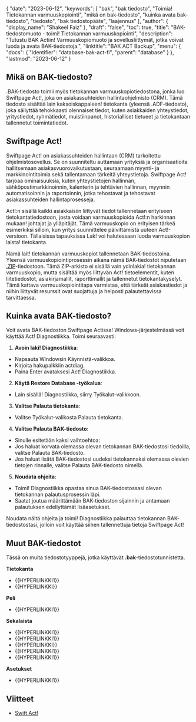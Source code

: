 {
  "date": "2023-06-12",
  "keywords": [
"bak",
"bak tiedosto",
"Toimia! Tietokannan varmuuskopiointi",
"mikä on bak-tiedosto",
"kuinka avata bak-tiedosto",
"tiedosto",
"bak tiedostopääte",
"laajennus"
],
  "author": {
    "display_name": "Shakeel Faiz"
},
  "draft": "false",
  "toc": true,
  "title": "BAK-tiedostomuoto - toimi! Tietokannan varmuuskopiointi",
  "description": "Tutustu BAK Actiin! Varmuuskopiomuoto ja sovellusliittymät, jotka voivat luoda ja avata BAK-tiedostoja.",
  "linktitle": "BAK ACT Backup",
  "menu": {
    "docs": {
      "identifier": "database-bak-act-fi",
      "parent": "database"
}
},
  "lastmod": "2023-06-12"
}

## Mikä on BAK-tiedosto?

.BAK-tiedosto toimii myös tietokannan varmuuskopiotiedostona, jonka luo Swiftpage Act!, joka on asiakassuhteiden hallintaohjelmisto (CRM). Tämä tiedosto sisältää lain kaksoiskappaleen! tietokanta (yleensä .ADF-tiedosto), joka säilyttää tehokkaasti olennaiset tiedot, kuten asiakkaiden yhteystiedot, yritystiedot, ryhmätiedot, muistiinpanot, historialliset tietueet ja tietokantaan tallennetut toimintatiedot.

## Swiftpage Act!

Swiftpage Act! on asiakassuhteiden hallintaan (CRM) tarkoitettu ohjelmistosovellus. Se on suunniteltu auttamaan yrityksiä ja organisaatioita hallitsemaan asiakasvuorovaikutustaan, seuraamaan myynti- ja markkinointitoimia sekä tallentamaan tärkeitä yhteystietoja. Swiftpage Act! tarjoaa ominaisuuksia, kuten yhteystietojen hallinnan, sähköpostimarkkinoinnin, kalenterin ja tehtävien hallinnan, myynnin automatisoinnin ja raportoinnin, jotka tehostavat ja tehostavat asiakassuhteiden hallintaprosesseja.

Act!:n sisällä kaikki asiakkaisiin liittyvät tiedot tallennetaan erityiseen tietokantatiedostoon, josta voidaan varmuuskopioida Act!:n harkinnan mukaan! johtajat ja ylläpitäjät. Tämä varmuuskopio on erityisen tärkeä esimerkiksi silloin, kun yritys suunnittelee päivittämistä uuteen Act!-versioon. Tällaisissa tapauksissa Lak! voi halutessaan luoda varmuuskopion laista! tietokanta.

Nämä lait! tietokannan varmuuskopiot tallennetaan BAK-tiedostoina. Yleensä varmuuskopiointiprosessin aikana nämä BAK-tiedostot niputetaan [.ZIP](/compression/zip/)-tiedostoon. Tämä ZIP-arkisto ei sisällä vain ydinlakia! tietokannan varmuuskopio, mutta sisältää myös liittyvän Act! tietoelementit, kuten liitetiedostot, asiakirjamallit, raporttimallit ja tallennetut tietokantakyselyt. Tämä kattava varmuuskopiointitapa varmistaa, että tärkeät asiakastiedot ja niihin liittyvät resurssit ovat suojattuja ja helposti palautettavissa tarvittaessa.

## Kuinka avata BAK-tiedosto?

Voit avata BAK-tiedoston Swiftpage Actissa! Windows-järjestelmässä voit käyttää Act! Diagnostiikka. Toimi seuraavasti:

1. **Avoin laki! Diagnostiikka**:
- Napsauta Windowsin Käynnistä-valikkoa.
- Kirjoita hakupalkkiin actdiag.
- Paina Enter avataksesi Act! Diagnostiikka.

2. **Käytä Restore Database -työkalua**:
- Lain sisällä! Diagnostiikka, siirry Työkalut-valikkoon.

3. **Valitse Palauta tietokanta**:
- Valitse Työkalut-valikosta Palauta tietokanta.

4. **Valitse Palauta BAK-tiedosto**:
- Sinulle esitetään kaksi vaihtoehtoa:
- Jos haluat korvata olemassa olevan tietokannan BAK-tiedostosi tiedoilla, valitse Palauta BAK-tiedosto.
- Jos haluat lisätä BAK-tiedostosi uudeksi tietokannaksi olemassa olevien tietojen rinnalle, valitse Palauta BAK-tiedosto nimellä.

5. **Noudata ohjeita**:
- Toimi! Diagnostiikka opastaa sinua BAK-tiedostossasi olevan tietokannan palautusprosessin läpi.
- Saatat joutua määrittämään BAK-tiedoston sijainnin ja antamaan palautuksen edellyttämät lisäasetukset.

Noudata näitä ohjeita ja toimi! Diagnostiikka palauttaa tietokannan BAK-tiedostostasi, jolloin voit käyttää siihen tallennettuja tietoja Swiftpage Act!

## Muut BAK-tiedostot

Tässä on muita tiedostotyyppejä, jotka käyttävät **.bak**-tiedostotunnistetta.

**Tietokanta**
- {{HYPERLINKKI1}}
- {{HYPERLINKKI}}

**Peli**
- {{HYPERLINKKI1}}

**Sekalaista**
- {{HYPERLINKKI1}}
- {{HYPERLINKKI1}}
- {{HYPERLINKKI}}
- {{HYPERLINKKI1}}
- {{HYPERLINKKI1}}

**Asetukset**
- {{HYPERLINKKI1}}

## Viitteet
* [Swift Act!](https://en.wikipedia.org/wiki/Act!_LLC)
